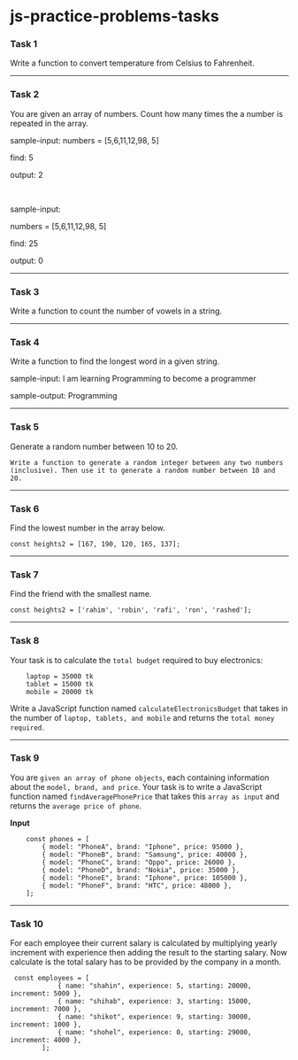 # js-practice-problems-tasks

### Task 1

Write a function to convert temperature from Celsius to Fahrenheit.

---

### Task 2

You are given an array of numbers. Count how many times the a number is repeated in the array.

sample-input:
numbers = [5,6,11,12,98, 5]

find: 5

output: 2

<br/>

sample-input:

numbers = [5,6,11,12,98, 5]

find: 25

output: 0

---

### Task 3

Write a function to count the number of vowels in a string.

---

### Task 4

Write a function to find the longest word in a given string.

sample-input:
I am learning Programming to become a programmer

sample-output: Programming

---

### Task 5

Generate a random number between 10 to 20.

`Write a function to generate a random integer between any two numbers (inclusive). Then use it to generate a random number between 10 and 20.`

---

### Task 6

Find the lowest number in the array below.

`const heights2 = [167, 190, 120, 165, 137];`

---

### Task 7

Find the friend with the smallest name.

`const heights2 = ['rahim', 'robin', 'rafi', 'ron', 'rashed'];`

---

### Task 8

Your task is to calculate the `total budget` required to buy electronics:

        laptop = 35000 tk
        tablet = 15000 tk
        mobile = 20000 tk

Write a JavaScript function named `calculateElectronicsBudget` that takes in the number of `laptop, tablets, and mobile` and returns the `total money required`.

---

### Task 9

You are `given an array of phone objects`, each containing information about the `model, brand, and price`. Your task is to write a JavaScript function named `findAveragePhonePrice` that takes this `array as input` and returns the `average price of phone`.

**Input**

        const phones = [
            { model: "PhoneA", brand: "Iphone", price: 95000 },
            { model: "PhoneB", brand: "Samsung", price: 40000 },
            { model: "PhoneC", brand: "Oppo", price: 26000 },
            { model: "PhoneD", brand: "Nokia", price: 35000 },
            { model: "PhoneE", brand: "Iphone", price: 105000 },
            { model: "PhoneF", brand: "HTC", price: 48000 },
        ];

---

### Task 10

For each employee their current salary is calculated by multiplying yearly increment with experience then adding the result to the starting salary. Now calculate is the total salary has to be provided by the company in a month.

```
 const employees = [
            { name: "shahin", experience: 5, starting: 20000, increment: 5000 },
            { name: "shihab", experience: 3, starting: 15000, increment: 7000 },
            { name: "shikot", experience: 9, starting: 30000, increment: 1000 },
            { name: "shohel", experience: 0, starting: 29000, increment: 4000 },
        ];
```
